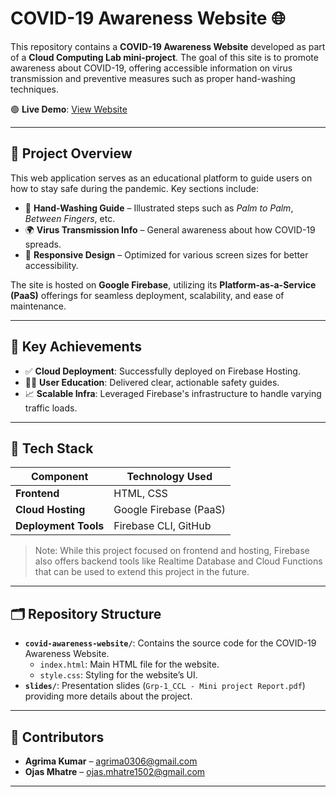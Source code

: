 # COVID-19 Awareness Website 🌐

This repository contains a **COVID-19 Awareness Website** developed as part of a **Cloud Computing Lab mini-project**. The goal of this site is to promote awareness about COVID-19, offering accessible information on virus transmission and preventive measures such as proper hand-washing techniques.

🟢 **Live Demo**: [View Website](https://covid-19-website-e759d.web.app/)

---

## 📌 Project Overview

This web application serves as an educational platform to guide users on how to stay safe during the pandemic. Key sections include:

- 🧼 **Hand-Washing Guide** – Illustrated steps such as *Palm to Palm*, *Between Fingers*, etc.
- 🌍 **Virus Transmission Info** – General awareness about how COVID-19 spreads.
- 📱 **Responsive Design** – Optimized for various screen sizes for better accessibility.

The site is hosted on **Google Firebase**, utilizing its **Platform-as-a-Service (PaaS)** offerings for seamless deployment, scalability, and ease of maintenance.

---

## 🚀 Key Achievements

- ✅ **Cloud Deployment**: Successfully deployed on Firebase Hosting.
- 👩‍🏫 **User Education**: Delivered clear, actionable safety guides.
- 📈 **Scalable Infra**: Leveraged Firebase's infrastructure to handle varying traffic loads.

---

## 🧰 Tech Stack

| Component       | Technology Used            |
|-----------------|----------------------------|
| **Frontend**    | HTML, CSS                  |
| **Cloud Hosting** | Google Firebase (PaaS)     |
| **Deployment Tools** | Firebase CLI, GitHub   |

> Note: While this project focused on frontend and hosting, Firebase also offers backend tools like Realtime Database and Cloud Functions that can be used to extend this project in the future.

---

## 🗂️ Repository Structure
- **`covid-awareness-website/`**: Contains the source code for the COVID-19 Awareness Website.
  - `index.html`: Main HTML file for the website.
  - `style.css`: Styling for the website’s UI.
- **`slides/`**: Presentation slides (`Grp-1_CCL - Mini project Report.pdf`) providing more details about the project.

---

## 👥 Contributors

- **Agrima Kumar** – [agrima0306@gmail.com](mailto:agrima0306@gmail.com)  
- **Ojas Mhatre** – [ojas.mhatre1502@gmail.com](mailto:ojas.mhatre1502@gmail.com)

---
